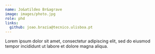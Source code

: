```yaml
---
name: Jo&atildeo Br&agrave
image: images/photo.jpg
role: phd
links:
  github: joao.brazia@tecnico.ulisboa.pt
---
```


Lorem ipsum dolor sit amet, consectetur adipiscing elit, sed do eiusmod tempor incididunt ut labore et dolore magna aliqua.
